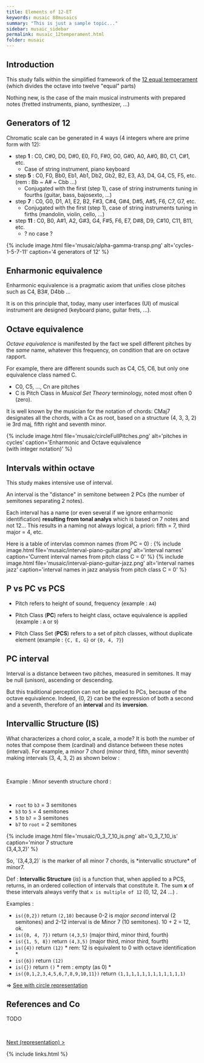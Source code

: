 ```yaml
---
title: Elements of 12-ET
keywords: musaic 88musaics
summary: "This is just a sample topic..."
sidebar: musaic_sidebar
permalink: musaic_12temperament.html
folder: musaic
---
```



## Introduction

This study falls within the simplified framework of the [12 equal temperament](https://en.wikipedia.org/wiki/Equal_temperament) (which divides the octave into twelve "equal" parts)

Nothing new, is the case of the main musical instruments with prepared notes (fretted instruments, piano, synthesizer, ...)


## Generators of 12

Chromatic scale can be generated in 4 ways (4 integers where are prime form with 12):

  - step **1** : C0, C#0, D0, D#0, E0, F0, F#0, G0, G#0, A0, A#0, B0, C1, C#1, etc.
    * Case of string instrument,  piano keyboard
  - step **5** : C0, F0, Bb0, Eb1, Ab1, Db2, Gb2, B2, E3, A3, D4, G4, C5, F5, etc. (rem : Bb ~ A# ~ Cbb ...)
    * Conjugated with the first (step 1),  case of string instruments tuning in fourths (guitar, bass, bajosexto, ...)
  - step **7** : C0, G0, D1, A1, E2, B2, F#3, C#4,  G#4, D#5, A#5, F6, C7, G7, etc.
    * Conjugated with the first (step 1),  case of string instruments tuning in firths (mandolin, violin, cello, ...)
  - step **11** : C0, B0, A#1, A2, G#3, G4, F#5, F6, E7, D#8, D9, C#10, C11, B11, etc.   
    * ? no case ?

{% include image.html file='musaic/alpha-gamma-transp.png' alt='cycles-1-5-7-11' caption='4 generators of 12' %}


## Enharmonic equivalence

Enharmonic equivalence is a pragmatic axiom that unifies close pitches such as C4, B3#, D4bb ...

It is on this principle that, today, many user interfaces (UI) of musical instrument are designed (keyboard piano, guitar frets, ...).


## Octave equivalence

*Octave equivalence* is manifested by the fact we spell different pitches by the *same* name, whatever this frequency, on condition that are on octave rapport.

For example, there are different sounds such as C4, C5, C6, but only one equivalence class named C.

  * C0, C5, ..., Cn are pitches
  * C is Pitch Class in *Musical Set Theory* terminology, noted most often 0 (zero).

It is well known by the musician for the notation of chords: CMaj7 designates all the chords, with a Cx as root, based on a structure (4, 3, 3, 2) ie 3rd maj, fifth right and seventh minor.

{% include image.html file='musaic/circleFullPitches.png' alt='pitches in cycles' caption='Enharmonic and Octave equivalence<br/>(with integer notation)' %}



## Intervals within octave

This study makes intensive use of interval.

An interval is the "distance" in semitone between 2 PCs (the number of semitones separating 2 notes).

Each interval has a name (or even several if we ignore enharmonic identification) **resulting from tonal analys** which is based on 7 notes and not 12... 
This results in a naming not always logical, a priori: fifth = 7, third major = 4, etc.

Here is a table of intervlas common names (from PC = 0) :
{% include image.html file='musaic/interval-piano-guitar.png' alt='interval names' caption='Current interval names from pitch class C = 0' %}
{% include image.html file='musaic/interval-piano-guitar-jazz.png' alt='interval names jazz' caption='interval names in jazz analysis from pitch class C = 0' %}


## P vs PC vs PCS


  * Pitch refers to height of sound, frequency (example : `A4`)

  * Pitch Class (**PC**) refers to height class, octave equivalence is applied (example : `A` or `9`)

  * Pitch Class Set (**PCS**) refers to a set of pitch classes, without duplicate element (example : `{C, E, G}` or `{0, 4, 7}`)



## PC interval

Interval is a distance between two pitches, measured in semitones. It may be null (unison), ascending or descending.

But this traditional perception can not be applied to PCs, because of the octave equivalence. Indeed, {0, 2} can be the expression of both a second and a seventh, therefore of an **interval** and its **inversion**.


## Intervallic Structure (IS)

What characterizes a chord color, a scale, a mode? It is both the number of notes that compose them (cardinal) and distance between these notes (interval). 
For example, a minor 7 chord (minor third, fifth, minor seventh) making intervals (3, 4, 3, 2) as shown below :
 <div class="row">
     <div class="col-md-5">
<br/>
<p> Example : Minor seventh structure chord :</p>
<br/>
<ul>
 <li>  <code>root</code> to <code>b3</code> = 3 semitones</li>
 <li>  <code>b3</code> to <code>5</code> = 4 semitones</li>
 <li>  <code>5</code> to <code>b7</code> = 3 semitones</li>
 <li>  <code>b7</code> to <code>root</code> = 2 semitones</li>
</ul>
 </div>
<div class="col-md-7">

{% include image.html file='musaic/0_3_7_10_is.png' alt='0_3_7_10_is' caption='minor 7 structure<br/>(3,4,3,2)' %}
</div>
</div
>
So, `(3,4,3,2)` is the marker of all minor 7 chords, is *intervallic structure* of minor7. 

Def : **Intervallic Structure** (*is*) is a function that, when applied to a PCS, returns, in an ordered collection of intervals that constitute it. 
The sum **x** of these intervals always verify that `x is multiple of 12` (0, 12, 24 ...) .

Examples : 

*  `is({0,2})` return `(2,10)` because 0-2 is *major second* interval (2 semitones) and 2-12 interval is de Minor 7 (10 semitones). 10 + 2 = 12, ok. 
*  `is({0, 4, 7})` return `(4,3,5)` (major third, minor third, fourth) 
*  `is({1, 5, 8})` return `(4,3,5)` (major third, minor third, fourth) 
*  `is({4})` return `(12)` * rem: 12 is equivalent to 0 with octave identification *
*  `is({6})` return `(12)` 
*  `is({})` return  `()`  * rem : empty (as 0) *
*  `is({0,1,2,3,4,5,6,7,8,9,10,11})` return  `(1,1,1,1,1,1,1,1,1,1,1,1)`

 => [See with circle representation](musaic_12representation.html)

## References and Co

 TODO


<br/>

<a href="musaic_12representation.html" type="button">Next (representation) ></a>

{% include links.html %}

